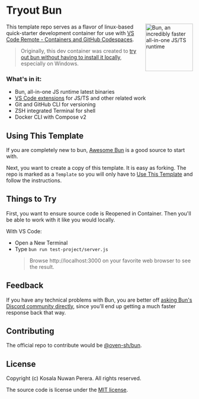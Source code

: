 # Tryout Bun

[<img align="right" alt="Bun, an incredibly faster all-in-one JS/TS runtime" width="128rem" src="https://camo.githubusercontent.com/cc7b5924f05d4f0743ce6d7969405545cb997e58dec5f9d5f8718011c7d446ae/68747470733a2f2f62756e2e73682f6c6f676f4032782e706e67" />][bun-homepage]

This template repo serves as a flavor of linux-based quick-starter development container for use with [VS Code Remote - Containers and GitHub Codespaces][gh-codespaces-quickstart].

> Originally, this dev container was created to [try out bun without having to install it locally][gh-bun-discussion-win-support], especially on Windows.

### What's in it:

- Bun, all-in-one JS runtime latest binaries
- [VS Code extensions](/.devcontainer/devcontainer.json) for JS/TS and other related work
- Git and GitHub CLI for versioning
- ZSH integrated Terminal for shell
- Docker CLI with Compose v2

[bun-homepage]: https://bun.sh
[gh-codespaces-quickstart]: https://docs.github.com/en/codespaces/getting-started/quickstart
[gh-bun-discussion-win-support]: https://github.com/oven-sh/bun/discussions/361#discussioncomment-3118535



## Using This Template

If you are completely new to bun, [Awesome Bun][awesome-list-bun] is a good source to start with.

Next, you want to create a copy of this template. It is easy as forking. The repo is marked as a `Template` so you will only have to [Use This Template][gh-use-this] and follow the instructions.

[awesome-list-bun]: https://github.com/apvarun/awesome-bun#videos
[gh-use-this]: https://github.com/kosalanuwan/vscode-remote-try-bun/generate



## Things to Try

First, you want to ensure source code is Reopened in Container. Then you'll be able to work with it like you would locally.

With VS Code:
- Open a New Terminal
- Type `bun run test-project/server.js`
  > Browse http://localhost:3000 on your favorite web browser to see the result.

## Feedback

If you have any technical problems with Bun, you are better off [asking Bun's Discord community directly][bun-discord], since you'll end up getting a much faster response back that way.

[bun-discord]: https://bun.sh/discord

## Contributing

The official repo to contribute would be  [@oven-sh/bun][gh-bun-repo].

[gh-bun-repo]: https://github.com/oven-sh/bun/#readme

## License

Copyright (c) Kosala Nuwan Perera. All rights reserved.

The source code is license under the [MIT license](LICENSE).